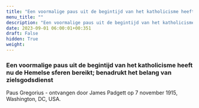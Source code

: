 ```yaml
---
title: "Een voormalige paus uit de begintijd van het katholicisme heeft nu de Hemelse sferen bereikt; benadrukt het belang van zielsgodsdienst"
menu_title: ""
description: "Een voormalige paus uit de begintijd van het katholicisme heeft nu de Hemelse sferen bereikt; benadrukt het belang van zielsgodsdienst"
date: 2023-09-01 06:00:01+00:351
draft: False
hidden: True
weight:
---
```

### Een voormalige paus uit de begintijd van het katholicisme heeft nu de Hemelse sferen bereikt; benadrukt het belang van zielsgodsdienst

Paus Gregorius - ontvangen door James Padgett op 7 november 1915, Washington, DC, USA.
